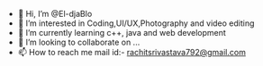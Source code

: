 - 👋 Hi, I’m @El-djaBlo
- 👀 I’m interested in Coding,UI/UX,Photography and video editing
- 🌱 I’m currently learning c++, java and web development
- 💞️ I’m looking to collaborate on ...
- 📫 How to reach me mail id:- rachitsrivastava792@gmail.com

<!---
El-djaBlo/El-djaBlo is a ✨ special ✨ repository because its `README.md` (this file) appears on your GitHub profile.
You can click the Preview link to take a look at your changes.
--->
